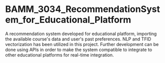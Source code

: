 # BAMM_3034_RecommendationSystem_for_Educational_Platform
A recommendation system developed for educational platform, importing the available course's data and user's past preferences. NLP and TFID vectorization has been utilized in this project. Further development can be done using APIs in order to make the system compatible to integrate to other educational platforms for real-time integration.
